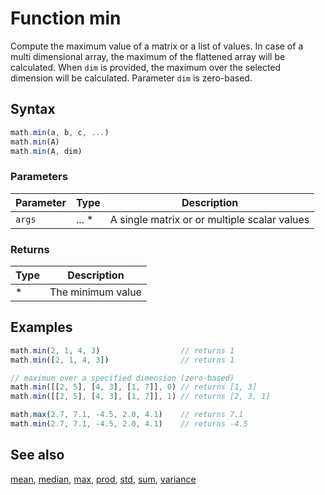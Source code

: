 <!-- Note: This file is automatically generated from source code comments. Changes made in this file will be overridden. -->

# Function min

Compute the maximum value of a matrix or a  list of values.
In case of a multi dimensional array, the maximum of the flattened array
will be calculated. When `dim` is provided, the maximum over the selected
dimension will be calculated. Parameter `dim` is zero-based.


## Syntax

```js
math.min(a, b, c, ...)
math.min(A)
math.min(A, dim)
```

### Parameters

Parameter | Type | Description
--------- | ---- | -----------
`args` | ... * | A single matrix or or multiple scalar values

### Returns

Type | Description
---- | -----------
* | The minimum value


## Examples

```js
math.min(2, 1, 4, 3)                  // returns 1
math.min([2, 1, 4, 3])                // returns 1

// maximum over a specified dimension (zero-based)
math.min([[2, 5], [4, 3], [1, 7]], 0) // returns [1, 3]
math.min([[2, 5], [4, 3], [1, 7]], 1) // returns [2, 3, 1]

math.max(2.7, 7.1, -4.5, 2.0, 4.1)    // returns 7.1
math.min(2.7, 7.1, -4.5, 2.0, 4.1)    // returns -4.5
```


## See also

[mean](mean.md),
[median](median.md),
[max](max.md),
[prod](prod.md),
[std](std.md),
[sum](sum.md),
[variance](variance.md)

